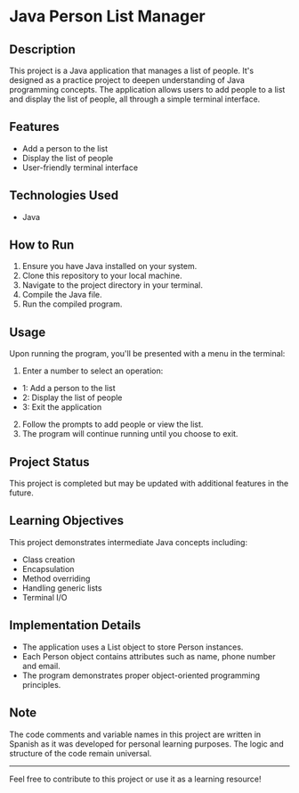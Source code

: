 # Java Person List Manager

## Description

This project is a Java application that manages a list of people. It's designed as a practice project to deepen understanding of Java programming concepts. The application allows users to add people to a list and display the list of people, all through a simple terminal interface.

## Features

- Add a person to the list
- Display the list of people
- User-friendly terminal interface

## Technologies Used

- Java

## How to Run

1. Ensure you have Java installed on your system.
2. Clone this repository to your local machine.
3. Navigate to the project directory in your terminal.
4. Compile the Java file.
5. Run the compiled program.

## Usage

Upon running the program, you'll be presented with a menu in the terminal:

1. Enter a number to select an operation:
- 1: Add a person to the list
- 2: Display the list of people
- 3: Exit the application
2. Follow the prompts to add people or view the list.
3. The program will continue running until you choose to exit.

## Project Status

This project is completed but may be updated with additional features in the future.

## Learning Objectives

This project demonstrates intermediate Java concepts including:
- Class creation
- Encapsulation
- Method overriding
- Handling generic lists
- Terminal I/O

## Implementation Details

- The application uses a List object to store Person instances.
- Each Person object contains attributes such as name, phone number and email.
- The program demonstrates proper object-oriented programming principles.

## Note

The code comments and variable names in this project are written in Spanish as it was developed for personal learning purposes. The logic and structure of the code remain universal.

---

Feel free to contribute to this project or use it as a learning resource!